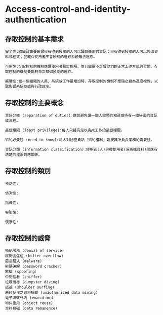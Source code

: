 # Access-control-and-identity-authentication
## 存取控制的基本需求
```
安全性:組織政策要確保只有得到授權的人可以讀取機密的資訊；只有得到授權的人可以修改資料或程式；並確保使用者不會輕易的造成系統無法運作。

可用性:存取控制的機制應讓使用者易於瞭解，並且儘量不影響他們的正常工作方式與習慣。存取控制的機制要能夠每次都如預期的運作。

擴展性:當一個組織的人員、系統或工作量增加時，存取控制的機制不應隨之變為過度複雜，以致影響系統效能與行政效率。
```
## 存取控制的主要概念
```
責任分擔 (separation of duties):應該避免讓一個人完整的知道或持有一個秘密的資訊或流程。

最低權限 (least privilege):每人只擁有足以完成工作的最低權限。

知的必要性 (need-to-know):每人對秘密資訊「知的權利」端視其所負責業務的需要性。

資訊分類 (information classification):使用者(人)與被使用者(系統或資料)間應有清楚的權限對應關係。
```
## 存取控制的類別
```
預防性:

偵測性:

指導性:

嚇阻性:

復原性:
```
## 存取控制的威脅
```
拒絕服務 (denial of service)
緩衝區溢位 (buffer overflow)
惡意程式 (malware)
密碼破解 (password cracker)
欺騙 (spoofing)
中間監看 (sniffer)
垃圾搜尋 (dumpster diving)
窺視 (shoulder surfing)
未經授權之資料探勘 (unauthorized data mining)
電子訊號外洩 (emanation)
物件重用 (object reuse)
資料剩磁 (data remanence)
```
##
